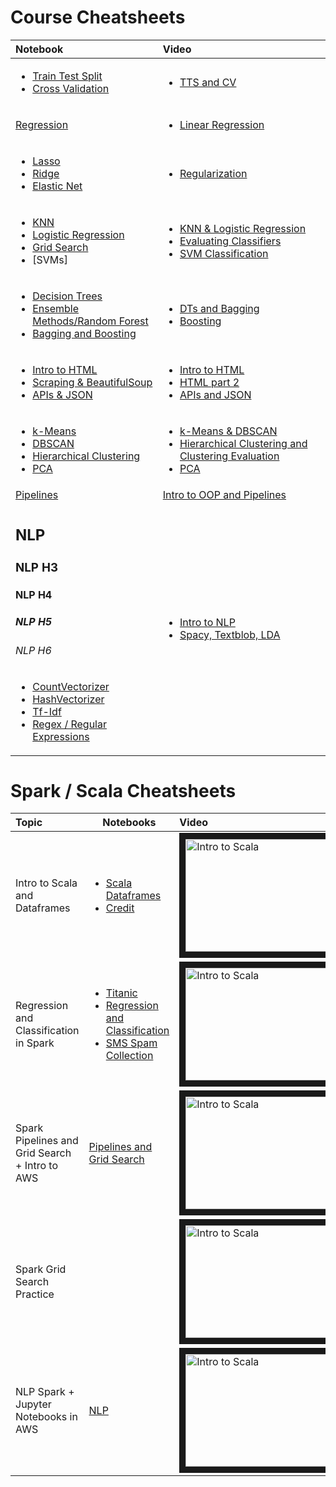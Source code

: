 # Course Cheatsheets
| Notebook | Video |
|:---|:---|
| <ul><li>[Train Test Split](http://)</li><li>[Cross Validation](http://)</li></ul> | <ul><li>[TTS and CV](https://youtu.be/-ACWQcDJmO8)</li></ul> |
| [Regression](http://) | <ul><li>[Linear Regression](https://youtu.be/oX1IxWJ93bA)</li></ul> |
| <ul><li>[Lasso](http://)</li><li>[Ridge](http://)</li><li>[Elastic Net](http://)</li></ul> | <ul><li>[Regularization](https://youtu.be/535hAN9sbvE)</li></ul> |
| <ul><li>[KNN](http://)</li><li>[Logistic Regression](http://)</li><li>[Grid Search](http://)</li><li>[SVMs]</li></ul> | <ul><li>[KNN & Logistic Regression](https://youtu.be/HalntK60F44)</li><li>[Evaluating Classifiers](https://youtu.be/hEA-2IAGQaU)</li><li>[SVM Classification](https://youtu.be/xjHEKy7cEFY)</li></ul> | 
| <ul><li>[Decision Trees](http://)</li><li>[Ensemble Methods/Random Forest](http://)</li><li>[Bagging and Boosting](http://) | <ul><li>[DTs and Bagging](https://youtu.be/MOTG2zK_WO8)</li><li>[Boosting](https://youtu.be/hTs9-I_aAHA)</li> |
| <ul><li>[Intro to HTML](http://)</li><li>[Scraping & BeautifulSoup](http://)</li><li>[APIs & JSON](http://)</li></ul> | <ul><li>[Intro to HTML](https://youtu.be/hTs9-I_aAHA?t=2h2m58s)</li><li>[HTML part 2](https://youtu.be/v5LUX42711o)</li><li>[APIs and JSON](https://youtu.be/sqZ3QjYp5z4)</li></ul> |
| <ul><li>[k-Means](http://)</li><li>[DBSCAN](http://)</li><li>[Hierarchical Clustering](http://)</li><li>[PCA](http://)</li></ul> | <ul><li>[k-Means & DBSCAN](https://youtu.be/Fzq_8ecOIkI)</li><li>[Hierarchical Clustering and Clustering Evaluation](https://youtu.be/7APWI2l7YHU)</li><li>[PCA](https://youtu.be/Twu5n-qFbKU)</li></ul> |
| [Pipelines](http://) | [Intro to OOP and Pipelines](https://youtu.be/yM8Mu9a5bMo) | 
| <h2>NLP</h2><h3>NLP H3</h3><h4>NLP H4</h4><h5>NLP H5</h5><h6>NLP H6</h6> <ul><li>[CountVectorizer](http://)</li><li>[HashVectorizer](http://)</li><li>[Tf-Idf](http://)</li><li>[Regex / Regular Expressions](http://)</li></ul> | <ul><li>[Intro to NLP](https://youtu.be/UzyZLXcXPvU)</li><li>[Spacy, Textblob, LDA](https://youtu.be/6CTINAd3FCI)</li></ul> |

# Spark / Scala Cheatsheets
| Topic | Notebooks | Video |
|:---|---|:---|
| Intro to Scala and Dataframes | <ul><li>[Scala Dataframes](https://cdn.rawgit.com/ggodreau/spark/riley/Scala%20and%20DataFrames.html)</li><li>[Credit](https://cdn.rawgit.com/ggodreau/spark/riley/Credit.html)</li></ul> | <a href="http://www.youtube.com/watch?feature=player_embedded&v=0tVSkyvrUbo" target="_blank"><img src="http://img.youtube.com/vi/0tVSkyvrUbo/0.jpg" alt="Intro to Scala" width="240" height="180" border="10" /></a> |
| Regression and Classification in Spark | <ul><li>[Titanic](https://cdn.rawgit.com/ggodreau/spark/riley/Titanic.html)</li><li>[Regression and Classification](https://cdn.rawgit.com/ggodreau/spark/riley/Regression%20and%20Classification%20Lecture.html)</li><li>[SMS Spam Collection](https://cdn.rawgit.com/ggodreau/spark/riley/SMSSpamCollection)</li></ul> | <a href="http://www.youtube.com/watch?feature=player_embedded&v=U2Mu_eHl9y4" target="_blank"><img src="http://img.youtube.com/vi/U2Mu_eHl9y4/0.jpg" alt="Intro to Scala" width="240" height="180" border="10" /></a> |
| Spark Pipelines and Grid Search + Intro to AWS | [Pipelines and Grid Search](https://cdn.rawgit.com/ggodreau/spark/riley/Pipelines%20and%20Grid%20Search.html) | <a href="http://www.youtube.com/watch?feature=player_embedded&v=-biwOu0HvdI" target="_blank"><img src="http://img.youtube.com/vi/-biwOu0HvdI/0.jpg" alt="Intro to Scala" width="240" height="180" border="10" /></a> |
| Spark Grid Search Practice | | <a href="http://www.youtube.com/watch?feature=player_embedded&v=adZMhrmmvFU" target="_blank"><img src="http://img.youtube.com/vi/adZMhrmmvFU/0.jpg" alt="Intro to Scala" width="240" height="180" border="10" /></a> |
| NLP Spark + Jupyter Notebooks in AWS | [NLP](https://cdn.rawgit.com/ggodreau/spark/riley/NLP.html) | <a href="http://www.youtube.com/watch?feature=player_embedded&v=klEAcYl0lPM" target="_blank"><img src="http://img.youtube.com/vi/klEAcYl0lPM/0.jpg" alt="Intro to Scala" width="240" height="180" border="10" /></a> | 
